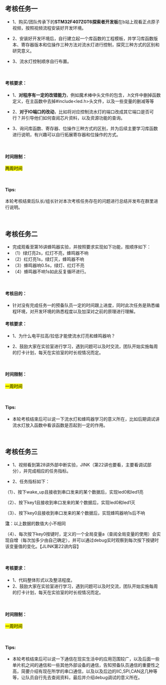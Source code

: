 ## 考核任务一



* 1、购买/团队传承下的**STM32F407ZGT6探索者开发板**在b站上观看正点原子视频，按照视频流程安装好开发环境。

* 2、安装好开发环境后，自行建立起一个库函数的工程模板，并学习库函数版本、寄存器版本和位操作三种方法对流水灯进行控制，探究三种方式的区别和研究意义。

* 3、流水灯控制顺序自行布置。

  &nbsp;

  

#### 考核要求：

* 1、**对程序有一定的改错能力**，例如魔术棒中头文件的包含，.h文件中删掉函数定义，在主函数中去掉#include<led.h>头文件，以及一些变量的删减等等

* 2、**对于IO端口的改动**，比如将对应控制流水灯的端口改成其它端口是否可行？并引导他们如何查阅芯片资料，以及资源功能的查询。

* 3、询问库函数、寄存器、位操作三种方式的区别，并为后续主要学习库函数进行说明，有兴趣可以自行拓展寄存器和位操作的方式。

  &nbsp;

  

#### 时间限制：

<mark>两周时间</mark>

&nbsp;





#### Tips:

本轮考核结束后队长/组长针对本次考核任务存在的问题进行总结并发布在群里进行说明。

&nbsp;

## 考核任务二

* 完成观看至第16讲蜂鸣器实验，并按照要求实现如下功能，按顺序如下：
* （1）绿灯亮2s，红灯不亮，蜂鸣器不响
* （2）红灯亮1s，绿灯灭，蜂鸣器不响
* （3）蜂鸣器响0.5s，绿灯、红灯不亮
* （4）蜂鸣器不响1s如此反复循环进行。

&nbsp;

#### 考核目的：

* 针对没有完成任务一的预备队员一定的时间跟上进度，同时此次任务是熟悉编程环境，对开发环境的熟悉程度以及加深对之前的原理进行理解。



#### 考核要求：

* 1、为什么电平拉高/拉低才能使流水灯亮和蜂鸣器响？

* 2、鼓励大家在实验室进行学习，遇到问题可以及时交流，团队开始实施每周的打卡计划，每天在实验室的时长视情况而定。

&nbsp;

#### 时间限制：

<mark>一周时间</mark>

&nbsp;

#### Tips:

* 本轮考核结束后可以说一下流水灯和蜂鸣器学习的意义所在，比如后期调试讲流水灯放入函数中看该函数是否起到一定的作用。

&nbsp;

## 考核任务三

* 1、视频看到第28讲外部中断实验，JINK（第22讲也要看，主要看调试部分），并完成相应的任务指标。

* 2、任务指标如下：

（1）、按下wake_up且接收到串口发来的某个数据后，实现led0和led1亮

（2）、按下key1且接收到串口发来的某个数据后，实现led0和led1灭

（3）、按下key0且接收到串口发来的某个数据后，实现蜂鸣器响1s后不响

**注**：以上数据的数值大小不相同

（4）、每次按下key0按键时，定义的一个全局变量a（查阅全局变量的使用）会实现自增（每次加多少由自己确定），并可以通过debug实时观察到每次按下按键时该变量值的变化。【JLINK第22讲内容】

&nbsp;

####  考核要求：

* 1、代码整体形式以及整洁程度。
* 2、鼓励大家在实验室进行学习，遇到问题可以及时交流，团队开始实施每周的打卡计划，每天在实验室的时长视情况而定。

&nbsp;

#### 时间限制：

<mark>一周时间</mark>

&nbsp;

#### Tips:

*  本轮考核结束后可以说一下通信在现实生活中的应用范围较广，以及后面一些单片机之间的通信和一些其他外部设备的通信，告知预备队员通信的重要性之高，简要介绍有现在所学的串口通信，以及以及后边的IIC,SPI,CAN这几种等等，让队员自行先去查阅资料，最后并介绍debug调试的意义所在。

&nbsp;



